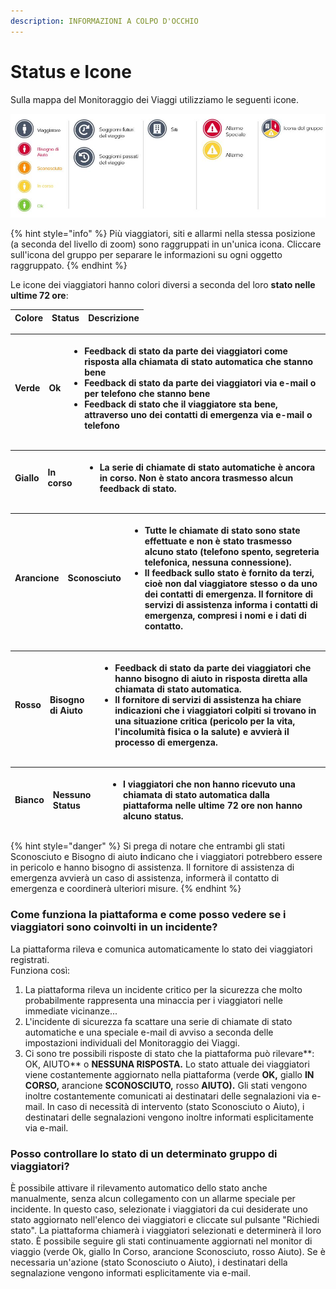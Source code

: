 ```yaml
---
description: INFORMAZIONI A COLPO D'OCCHIO
---
```


# Status e Icone

Sulla mappa del Monitoraggio dei Viaggi utilizziamo le seguenti icone.

![](../../.gitbook/assets/travel-monitor-icone.JPG)

{% hint style="info" %}
Più viaggiatori, siti e allarmi nella stessa posizione \(a seconda del livello di zoom\) sono raggruppati in un'unica icona. Cliccare sull'icona del gruppo per separare le informazioni su ogni oggetto raggruppato.
{% endhint %}

Le icone dei viaggiatori hanno colori diversi a seconda del loro **stato nelle ultime 72 ore**:

| Colore | Status | Descrizione |
| :--- | :--- | :--- |


<table>
  <thead>
    <tr>
      <th style="text-align:left">Verde</th>
      <th style="text-align:left"><b>Ok</b>
      </th>
      <th style="text-align:left">
        <ul>
          <li>Feedback di stato da parte dei viaggiatori come risposta alla chiamata
            di stato automatica che stanno bene</li>
          <li>Feedback di stato da parte dei viaggiatori via e-mail o per telefono che
            stanno bene</li>
          <li>Feedback di stato che il viaggiatore sta bene, attraverso uno dei contatti
            di emergenza via e-mail o telefono</li>
        </ul>
      </th>
    </tr>
  </thead>
  <tbody></tbody>
</table>

<table>
  <thead>
    <tr>
      <th style="text-align:left">Giallo</th>
      <th style="text-align:left"><b>In corso</b>
      </th>
      <th style="text-align:left">
        <ul>
          <li>La serie di chiamate di stato automatiche &#xE8; ancora in corso. Non
            &#xE8; stato ancora trasmesso alcun feedback di stato.</li>
        </ul>
      </th>
    </tr>
  </thead>
  <tbody></tbody>
</table>

<table>
  <thead>
    <tr>
      <th style="text-align:left">Arancione</th>
      <th style="text-align:left"><b>Sconosciuto</b>
      </th>
      <th style="text-align:left">
        <ul>
          <li>Tutte le chiamate di stato sono state effettuate e non &#xE8; stato trasmesso
            alcuno stato (telefono spento, segreteria telefonica, nessuna connessione).</li>
          <li>Il feedback sullo stato &#xE8; fornito da terzi, cio&#xE8; non dal viaggiatore
            stesso o da uno dei contatti di emergenza. Il fornitore di servizi di assistenza
            informa i contatti di emergenza, compresi i nomi e i dati di contatto.</li>
        </ul>
      </th>
    </tr>
  </thead>
  <tbody></tbody>
</table>

<table>
  <thead>
    <tr>
      <th style="text-align:left">Rosso</th>
      <th style="text-align:left"><b>Bisogno di Aiuto</b>
      </th>
      <th style="text-align:left">
        <ul>
          <li>Feedback di stato da parte dei viaggiatori che hanno bisogno di aiuto
            in risposta diretta alla chiamata di stato automatica.</li>
          <li>Il fornitore di servizi di assistenza ha chiare indicazioni che i viaggiatori
            colpiti si trovano in una situazione critica (pericolo per la vita, l&apos;incolumit&#xE0;
            fisica o la salute) e avvier&#xE0; il processo di emergenza.</li>
        </ul>
      </th>
    </tr>
  </thead>
  <tbody></tbody>
</table>

<table>
  <thead>
    <tr>
      <th style="text-align:left">Bianco</th>
      <th style="text-align:left"><b>Nessuno Status</b>
      </th>
      <th style="text-align:left">
        <ul>
          <li>I viaggiatori che non hanno ricevuto una chiamata di stato automatica
            dalla piattaforma nelle ultime 72 ore non hanno alcuno status.</li>
        </ul>
      </th>
    </tr>
  </thead>
  <tbody></tbody>
</table>

{% hint style="danger" %}
Si prega di notare che entrambi gli stati Sconosciuto e Bisogno di aiuto **i**ndicano che i viaggiatori potrebbero essere in pericolo e hanno bisogno di assistenza. Il fornitore di assistenza di emergenza avvierà un caso di assistenza, informerà il contatto di emergenza e coordinerà ulteriori misure.
{% endhint %}

### **Come funziona la piattaforma e come posso vedere se i viaggiatori sono coinvolti in un incidente?**

La piattaforma rileva e comunica automaticamente lo stato dei viaggiatori registrati.   
Funziona così:

1. La piattaforma rileva un incidente critico per la sicurezza che molto probabilmente rappresenta una minaccia per i viaggiatori nelle immediate vicinanze...
2. L'incidente di sicurezza fa scattare una serie di chiamate di stato automatiche e una speciale e-mail di avviso a seconda delle impostazioni individuali del Monitoraggio dei Viaggi.
3. Ci sono tre possibili risposte di stato che la piattaforma può rilevare**: OK, AIUTO** o **NESSUNA RISPOSTA.** Lo stato attuale dei viaggiatori viene costantemente aggiornato nella piattaforma \(verde **OK,** giallo **IN CORSO,** arancione **SCONOSCIUTO,** rosso **AIUTO\).** Gli stati vengono inoltre costantemente comunicati ai destinatari delle segnalazioni via e-mail. In caso di necessità di intervento \(stato Sconosciuto o Aiuto\), i destinatari delle segnalazioni vengono inoltre informati esplicitamente via e-mail.

### **Posso controllare lo stato di un determinato gruppo di viaggiatori?**

È possibile attivare il rilevamento automatico dello stato anche manualmente, senza alcun collegamento con un allarme speciale per incidente. In questo caso, selezionate i viaggiatori da cui desiderate uno stato aggiornato nell'elenco dei viaggiatori e cliccate sul pulsante "Richiedi stato". La piattaforma chiamerà i viaggiatori selezionati e determinerà il loro stato. È possibile seguire gli stati continuamente aggiornati nel monitor di viaggio \(verde Ok, giallo In Corso, arancione Sconosciuto, rosso Aiuto\). Se è necessaria un'azione \(stato Sconosciuto o Aiuto\), i destinatari della segnalazione vengono informati esplicitamente via e-mail.

